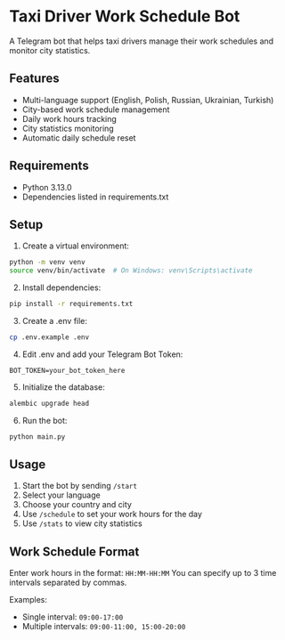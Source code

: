 # Taxi Driver Work Schedule Bot

A Telegram bot that helps taxi drivers manage their work schedules and monitor city statistics.

## Features

- Multi-language support (English, Polish, Russian, Ukrainian, Turkish)
- City-based work schedule management
- Daily work hours tracking
- City statistics monitoring
- Automatic daily schedule reset

## Requirements

- Python 3.13.0
- Dependencies listed in requirements.txt

## Setup

1. Create a virtual environment:
```bash
python -m venv venv
source venv/bin/activate  # On Windows: venv\Scripts\activate
```

2. Install dependencies:
```bash
pip install -r requirements.txt
```

3. Create a .env file:
```bash
cp .env.example .env
```

4. Edit .env and add your Telegram Bot Token:
```
BOT_TOKEN=your_bot_token_here
```

5. Initialize the database:
```bash
alembic upgrade head
```

6. Run the bot:
```bash
python main.py
```

## Usage

1. Start the bot by sending `/start`
2. Select your language
3. Choose your country and city
4. Use `/schedule` to set your work hours for the day
5. Use `/stats` to view city statistics

## Work Schedule Format

Enter work hours in the format: `HH:MM-HH:MM`
You can specify up to 3 time intervals separated by commas.

Examples:
- Single interval: `09:00-17:00`
- Multiple intervals: `09:00-11:00, 15:00-20:00`
